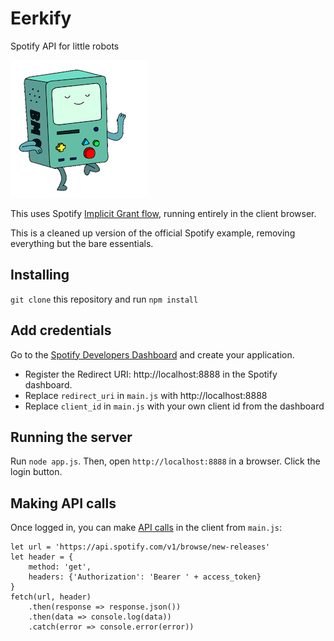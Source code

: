 # Eerkify 

Spotify API for little robots

![bmo](bmo.gif)

This uses Spotify [Implicit Grant flow](https://developer.spotify.com/documentation/general/guides/authorization-guide/), running entirely in the client browser.

This is a cleaned up version of the official Spotify example, removing everything but the bare essentials.

## Installing

`git clone` this repository and run `npm install`

## Add credentials
Go to the [Spotify Developers Dashboard](https://beta.developer.spotify.com/dashboard) and create your application. 

 * Register the Redirect URI: http://localhost:8888 in the Spotify dashboard.
 * Replace `redirect_uri` in `main.js` with http://localhost:8888
 * Replace `client_id` in `main.js` with your own client id from the dashboard

## Running the server
Run `node app.js`. Then, open `http://localhost:8888` in a browser. Click the login button.

## Making API calls
Once logged in, you can make [API calls](https://developer.spotify.com/documentation/web-api/reference-beta/) in the client from `main.js`:

```
let url = 'https://api.spotify.com/v1/browse/new-releases'
let header = {
    method: 'get',
    headers: {'Authorization': 'Bearer ' + access_token}
}
fetch(url, header)
    .then(response => response.json())
    .then(data => console.log(data))
    .catch(error => console.error(error))
```